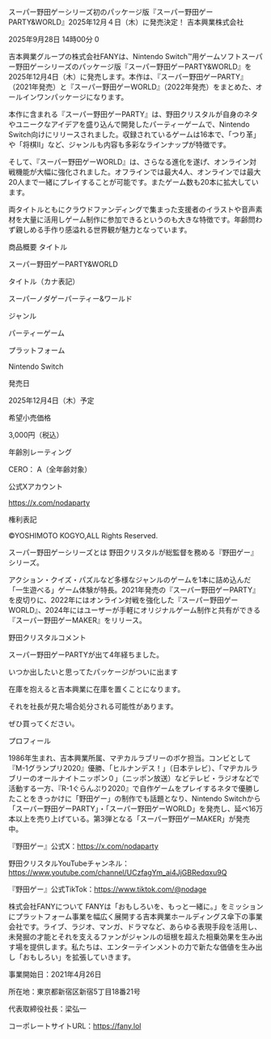 スーパー野田ゲーシリーズ初のパッケージ版『スーパー野田ゲーPARTY&WORLD』2025年12月４日（木）に発売決定！
吉本興業株式会社

2025年9月28日 14時00分
0


吉本興業グループの株式会社FANYは、Nintendo Switch™用ゲームソフトスーパー野田ゲーシリーズのパッケージ版『スーパー野田ゲーPARTY&WORLD』を2025年12月4日（木）に発売します。本作は、『スーパー野田ゲーPARTY』（2021年発売）と『スーパー野田ゲーWORLD』（2022年発売）をまとめた、オールインワンパッケージになります。

本作に含まれる『スーパー野田ゲーPARTY』は、野田クリスタルが自身のネタやユニークなアイデアを盛り込んで開発したパーティーゲームで、Nintendo Switch向けにリリースされました。収録されているゲームは16本で、「つり革」や「将棋II」など、ジャンルも内容も多彩なラインナップが特徴です。

そして、『スーパー野田ゲーWORLD』は、さらなる進化を遂げ、オンライン対戦機能が大幅に強化されました。オフラインでは最大4人、オンラインでは最大20人まで一緒にプレイすることが可能です。またゲーム数も20本に拡大しています。

両タイトルともにクラウドファンディングで集まった支援者のイラストや音声素材を大量に活用しゲーム制作に参加できるというのも大きな特徴です。年齢問わず親しめる手作り感溢れる世界観が魅力となっています。

商品概要
タイトル

スーパー野田ゲーPARTY&WORLD

タイトル（カナ表記）

スーパーノダゲーパーティー&ワールド 

ジャンル

パーティーゲーム

プラットフォーム

Nintendo Switch 

発売日

2025年12月4日（木）予定

希望小売価格

3,000円（税込）

年齢別レーティング

CERO： A（全年齢対象）

公式Xアカウント

https://x.com/nodaparty

権利表記

©YOSHIMOTO KOGYO,ALL Rights Reserved.

スーパー野田ゲーシリーズとは
野田クリスタルが総監督を務める『野田ゲー』シリーズ。

アクション・クイズ・パズルなど多様なジャンルのゲームを1本に詰め込んだ「一生遊べる」ゲーム体験が特長。2021年発売の『スーパー野田ゲーPARTY』を皮切りに、2022年にはオンライン対戦を強化した『スーパー野田ゲーWORLD』、2024年にはユーザーが手軽にオリジナルゲーム制作と共有ができる『スーパー野田ゲーMAKER』をリリース。



野田クリスタルコメント

スーパー野田ゲーPARTYが出て4年経ちました。

いつか出したいと思ってたパッケージがついに出ます

在庫を抱えると吉本興業に在庫を置くことになります。

それを社長が見た場合処分される可能性があります。

ぜひ買ってください。

プロフィール

1986年生まれ、吉本興業所属、マヂカルラブリーのボケ担当。コンビとして『M-1グランプリ2020』優勝、「ヒルナンデス！」（日本テレビ）、「マヂカルラブリーのオールナイトニッポン０」（ニッポン放送）などテレビ・ラジオなどで活動する一方、『R-1ぐらんぷり2020』で自作ゲームをプレイするネタで優勝したことをきっかけに「野田ゲー」の制作でも話題となり、Nintendo Switchから「スーパー野田ゲーPARTY」・「スーパー野田ゲーWORLD」を発売し、延べ16万本以上を売り上げている。第3弾となる「スーパー野田ゲーMAKER」が発売中。

『野田ゲー』公式X：https://x.com/nodaparty

野田クリスタルYouTubeチャンネル：https://www.youtube.com/channel/UCzfagYm_ai4JjGBRedqxu9Q

『野田ゲー』公式TikTok：https://www.tiktok.com/@nodage

株式会社FANYについて
FANYは「おもしろいを、もっと一緒に。」をミッションにプラットフォーム事業を幅広く展開する吉本興業ホールディングス傘下の事業会社です。ライブ、ラジオ、マンガ、ドラマなど、あらゆる表現手段を活用し、未発掘の才能とそれを支えるファンがジャンルの垣根を超えた相乗効果を生み出す場を提供します。私たちは、エンターテインメントの力で新たな価値を生み出し「おもしろい」を拡張していきます。

事業開始日：2021年4月26日

所在地：東京都新宿区新宿5丁目18番21号

代表取締役社長：梁弘一

コーポレートサイトURL：https://fany.lol